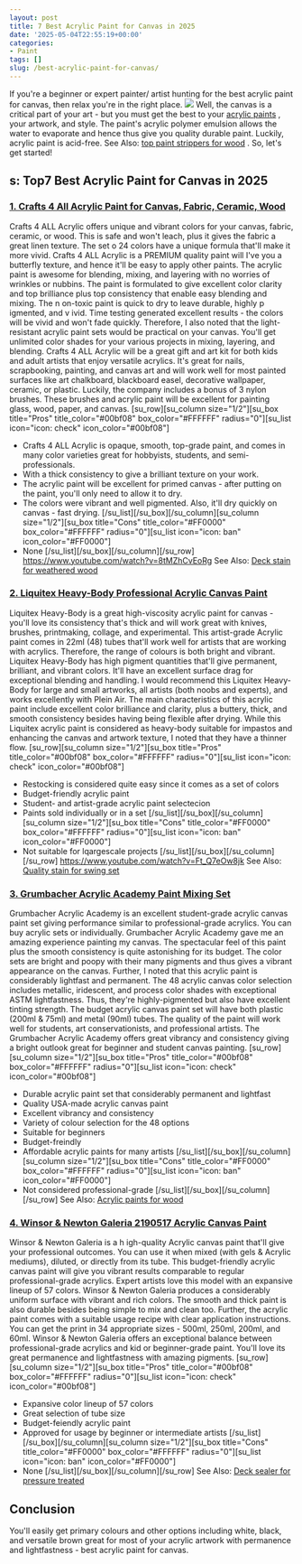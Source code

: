 ```yaml
---
layout: post
title: 7 Best Acrylic Paint for Canvas in 2025
date: '2025-05-04T22:55:19+00:00'
categories:
- Paint
tags: []
slug: /best-acrylic-paint-for-canvas/
---
```


If you're a beginner or expert painter/ artist hunting for the best acrylic paint for canvas, then relax you're in the right place.
![](/assets/img/12/Pest-Control.jpg)
Well, the canvas is a critical part of your art - but you must get the best to your
[acrylic paints](https://sites.psu.edu/arwpassionblog/2018/04/26/acrylic-paint-pouring/)
, your artwork, and style.
The paint's acrylic polymer emulsion allows the water to evaporate and hence thus give you quality durable paint. Luckily, acrylic paint is acid-free. See Also:
[top paint strippers for wood](https://pestpolicy.com/best-paint-stripper-for-wood/)
.
So, let's get started!
## s: Top7 Best Acrylic Paint for Canvas in 2025
### [1. Crafts 4 All Acrylic Paint for Canvas, Fabric, Ceramic, Wood](https://www.amazon.com/dp/B01EVJ8Q0Q/?tag=p-policy-20)
Crafts 4 ALL Acrylic offers unique and vibrant colors for your canvas, fabric, ceramic, or wood. This is safe and won't leach, plus it gives the fabric a great linen texture. The set o 24 colors have a unique formula that'll make it more vivid.
[](https://www.amazon.com/dp/B01EVJ8Q0Q/?tag=p-policy-20)
[](https://www.amazon.com/dp/B000C0140S/?tag=p-policy-20)
[](https://www.amazon.com/dp/B0014IZXPE/?tag=p-policy-20)
[](https://www.amazon.com/dp/B07ZC8GJ5J/?tag=p-policy-20)
[](https://www.amazon.com/dp/B0026SR0FW/?tag=p-policy-20)
[](https://www.amazon.com/dp/B06XVV4TV3/?tag=p-policy-20)
[](https://www.amazon.com/dp/B0026SSW8G/?tag=p-policy-20)
[](https://www.amazon.com/dp/B00IKVLXYI/?tag=p-policy-20)
[](https://www.amazon.com/dp/B00C0E0PR2/?tag=p-policy-20)
[](https://www.amazon.com/dp/B00MDVLOBS/?tag=p-policy-20)
[](https://www.amazon.com/dp/B00MV8MWEQ/?tag=p-policy-20)
Crafts 4 ALL Acrylic is a
PREMIUM quality paint
will I've you a butterfly texture, and hence it'll be easy to apply other paints. The acrylic paint is awesome for blending, mixing, and layering with no worries of wrinkles or nubbins.
The paint is formulated to give excellent
color clarity and top brilliance plus top
consistency that enable
easy blending and mixing. The n
on-toxic paint
is quick to dry to leave durable, highly p
igmented, and v
ivid.
Time testing generated excellent results - the colors will be vivid and won't fade quickly. Therefore, I also noted that the light-resistant acrylic paint sets would be practical on your canvas. You'll get unlimited color shades for your various projects in mixing, layering, and blending.
Crafts 4 ALL Acrylic will be a great gift and art kit for both kids and adult artists that enjoy versatile
acrylics. It's great for
nails, scrapbooking, painting, and canvas art and will work well for most painted surfaces like
art chalkboard, blackboard easel, decorative wallpaper, ceramic, or plastic.
Luckily, the company includes a bonus of 3 nylon brushes. These brushes and acrylic paint will be excellent for painting glass, wood, paper, and canvas.
[su_row][su_column size="1/2"][su_box title="Pros" title_color="#00bf08" box_color="#FFFFFF" radius="0"][su_list icon="icon: check" icon_color="#00bf08"]
- Crafts 4 ALL Acrylic is opaque, smooth, top-grade paint, and comes in many color varieties great for hobbyists, students, and semi-professionals.
- With a thick consistency to give a brilliant texture on your work.
- The acrylic paint will be excellent for primed canvas - after putting on the paint, you'll only need to allow it to dry.
- The colors were vibrant and well pigmented. Also, it'll dry quickly on canvas - fast drying.
[/su_list][/su_box][/su_column][su_column size="1/2"][su_box title="Cons" title_color="#FF0000" box_color="#FFFFFF" radius="0"][su_list icon="icon: ban" icon_color="#FF0000"]
- None
[/su_list][/su_box][/su_column][/su_row]
https://www.youtube.com/watch?v=8tMZhCvEoRg
See Also:
[Deck stain for weathered wood](https://pestpolicy.com/best-deck-stain-for-weathered-wood/)
### [2. Liquitex Heavy-Body Professional Acrylic Canvas Paint](https://www.amazon.com/dp/B075Y87RBX/?tag=p-policy-20)
Liquitex Heavy-Body is a great high-viscosity acrylic paint for canvas - you'll love its consistency that's thick and will work great with knives, brushes, printmaking, collage, and experimental.
[](https://www.amazon.com/dp/B075Y87RBX/?tag=p-policy-20)
[](https://www.amazon.com/dp/B000C0140S/?tag=p-policy-20)
[](https://www.amazon.com/dp/B0014IZXPE/?tag=p-policy-20)
[](https://www.amazon.com/dp/B07ZC8GJ5J/?tag=p-policy-20)
[](https://www.amazon.com/dp/B0026SR0FW/?tag=p-policy-20)
[](https://www.amazon.com/dp/B06XVV4TV3/?tag=p-policy-20)
[](https://www.amazon.com/dp/B0026SSW8G/?tag=p-policy-20)
[](https://www.amazon.com/dp/B00IKVLXYI/?tag=p-policy-20)
[](https://www.amazon.com/dp/B00C0E0PR2/?tag=p-policy-20)
[](https://www.amazon.com/dp/B00MDVLOBS/?tag=p-policy-20)
[](https://www.amazon.com/dp/B00MV8MWEQ/?tag=p-policy-20)
This artist-grade Acrylic paint comes in 22ml (48) tubes that'll work well for artists that are working with acrylics. Therefore, the range of colours is both bright and vibrant.
Liquitex Heavy-Body has high pigment quantities that'll give permanent, brilliant, and vibrant colors. It'll have an excellent surface drag for exceptional blending and handling.
I would recommend this Liquitex Heavy-Body for large and small artworks, all artists (both noobs and experts), and works excellently with Plein Air.
The main characteristics of this acrylic paint include excellent color brilliance and clarity, plus a buttery, thick, and smooth consistency besides having being flexible after drying.
While this Liquitex acrylic paint is considered as heavy-body suitable for impastos and enhancing the canvas and artwork texture, I noted that they have a thinner flow.
[su_row][su_column size="1/2"][su_box title="Pros" title_color="#00bf08" box_color="#FFFFFF" radius="0"][su_list icon="icon: check" icon_color="#00bf08"]
- Restocking is considered quite easy since it comes as a set of colors
- Budget-friendly acrylic paint
- Student- and artist-grade acrylic paint selectecion
- Paints sold individually or in a set
[/su_list][/su_box][/su_column][su_column size="1/2"][su_box title="Cons" title_color="#FF0000" box_color="#FFFFFF" radius="0"][su_list icon="icon: ban" icon_color="#FF0000"]
- Not suitable for lqargescale projects
[/su_list][/su_box][/su_column][/su_row]
https://www.youtube.com/watch?v=Ft_Q7eOw8jk
See Also:
[Quality stain for swing set](https://pestpolicy.com/best-stain-for-swing-set/)
### [3. Grumbacher Acrylic Academy Paint Mixing Set](https://www.amazon.com/dp/B001E0HL66/?tag=p-policy-20)
Grumbacher Acrylic Academy is an excellent student-grade acrylic canvas paint set giving performance similar to professional-grade acrylics. You can buy acrylic sets or individually.
[](https://www.amazon.com/dp/B001E0HL66/?tag=p-policy-20)
[](https://www.amazon.com/dp/B075Y87RBX/?tag=p-policy-20)
[](https://www.amazon.com/dp/B000C0140S/?tag=p-policy-20)
[](https://www.amazon.com/dp/B0014IZXPE/?tag=p-policy-20)
[](https://www.amazon.com/dp/B07ZC8GJ5J/?tag=p-policy-20)
[](https://www.amazon.com/dp/B0026SR0FW/?tag=p-policy-20)
[](https://www.amazon.com/dp/B06XVV4TV3/?tag=p-policy-20)
[](https://www.amazon.com/dp/B0026SSW8G/?tag=p-policy-20)
[](https://www.amazon.com/dp/B00IKVLXYI/?tag=p-policy-20)
[](https://www.amazon.com/dp/B00C0E0PR2/?tag=p-policy-20)
[](https://www.amazon.com/dp/B00MDVLOBS/?tag=p-policy-20)
[](https://www.amazon.com/dp/B00MV8MWEQ/?tag=p-policy-20)
Grumbacher Acrylic Academy gave me an amazing experience painting my canvas. The spectacular feel of this paint plus the smooth consistency is quite astonishing for its budget.
The color sets are bright and poopy with their many pigments and thus gives a vibrant appearance on the canvas. Further, I noted that this acrylic paint is considerably lightfast and permanent.
The 48 acrylic canvas color selection includes metallic, iridescent, and process color shades with exceptional ASTM lightfastness. Thus, they're highly-pigmented but also have excellent tinting strength.
The budget acrylic canvas paint set will have both plastic (200ml & 75ml) and metal (90ml) tubes. The quality of the paint will work well for students, art conservationists, and professional artists.
The Grumbacher Acrylic Academy offers great vibrancy and consistency giving a bright outlook great for beginner and student canvas painting.
[su_row][su_column size="1/2"][su_box title="Pros" title_color="#00bf08" box_color="#FFFFFF" radius="0"][su_list icon="icon: check" icon_color="#00bf08"]
- Durable acrylic paint set that considerably permanent and lightfast
- Quality USA-made acrylic canvas paint
- Excellent vibrancy and consistency
- Variety of colour selection for the 48 options
- Suitable for beginners
- Budget-freindly
- Affordable acrylic paints for many artists
[/su_list][/su_box][/su_column][su_column size="1/2"][su_box title="Cons" title_color="#FF0000" box_color="#FFFFFF" radius="0"][su_list icon="icon: ban" icon_color="#FF0000"]
- Not considered professional-grade
[/su_list][/su_box][/su_column][/su_row]
See Also:
[Acrylic paints for wood](https://pestpolicy.com/best-acrylic-paint-for-wood/)
### [4. Winsor & Newton Galeria 2190517 Acrylic Canvas Paint](https://www.amazon.com/dp/B00004THXG/?tag=p-policy-20)
Winsor & Newton Galeria is a h
igh-quality Acrylic canvas paint that'll give your professional outcomes. You can use it when mixed (with gels & Acrylic mediums), diluted, or directly from its tube.
[](https://www.amazon.com/dp/B00004THXG/?tag=p-policy-20)
[](https://www.amazon.com/dp/B001E0HL66/?tag=p-policy-20)
[](https://www.amazon.com/dp/B075Y87RBX/?tag=p-policy-20)
[](https://www.amazon.com/dp/B000C0140S/?tag=p-policy-20)
[](https://www.amazon.com/dp/B0014IZXPE/?tag=p-policy-20)
[](https://www.amazon.com/dp/B07ZC8GJ5J/?tag=p-policy-20)
[](https://www.amazon.com/dp/B0026SR0FW/?tag=p-policy-20)
[](https://www.amazon.com/dp/B06XVV4TV3/?tag=p-policy-20)
[](https://www.amazon.com/dp/B0026SSW8G/?tag=p-policy-20)
[](https://www.amazon.com/dp/B00IKVLXYI/?tag=p-policy-20)
[](https://www.amazon.com/dp/B00C0E0PR2/?tag=p-policy-20)
[](https://www.amazon.com/dp/B00MDVLOBS/?tag=p-policy-20)
[](https://www.amazon.com/dp/B00MV8MWEQ/?tag=p-policy-20)
This budget-friendly acrylic canvas paint will give you vibrant results comparable to regular professional-grade acrylics. Expert artists love this model with an expansive lineup of 57 colors.
Winsor & Newton Galeria produces a considerably uniform surface with vibrant and rich colors. The smooth and thick paint is also durable besides being simple to mix and clean too.
Further, the acrylic paint comes with a suitable usage recipe with clear application instructions. You can get the print in 34 appropriate sizes - 500ml, 250ml, 200ml, and 60ml.
Winsor & Newton Galeria offers an exceptional balance between professional-grade acrylics and kid or beginner-grade paint. You'll love its great permanence and lightfastness with amazing pigments.
[su_row][su_column size="1/2"][su_box title="Pros" title_color="#00bf08" box_color="#FFFFFF" radius="0"][su_list icon="icon: check" icon_color="#00bf08"]
- Expansive color lineup of 57 colors
- Great selection of tube size
- Budget-feiendly acrylic paint
- Approved for usage by beginner or intermediate artists
[/su_list][/su_box][/su_column][su_column size="1/2"][su_box title="Cons" title_color="#FF0000" box_color="#FFFFFF" radius="0"][su_list icon="icon: ban" icon_color="#FF0000"]
- None
[/su_list][/su_box][/su_column][/su_row]
See Also:
[Deck sealer for pressure treated](https://pestpolicy.com/best-deck-sealer-for-pressure-treated-wood/)
## Conclusion
You'll easily get primary colours and other options including white, black, and versatile brown great for most of your acrylic artwork with permanence and lightfastness - best acrylic paint for canvas.
